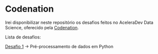 # Codenation
Irei disponibilizar neste repositório os desafios feitos no AceleraDev Data Science, oferecido pela [Codenation](https://www.codenation.dev/).

Lista de desafios:

[Desafio 1](https://github.com/edubarth/Codenation/blob/master/desafio_1.ipynb) -> Pré-processamento de dados em Python


